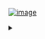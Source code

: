 <a href="https://dl.wuaze.com/approved.html">![image](https://github.com/ballesaus/ballesaus/assets/92169324/ad6bed77-1d6f-4080-9d27-670854ce9a35)</a>
<details>
<summary></summary>
</details>
